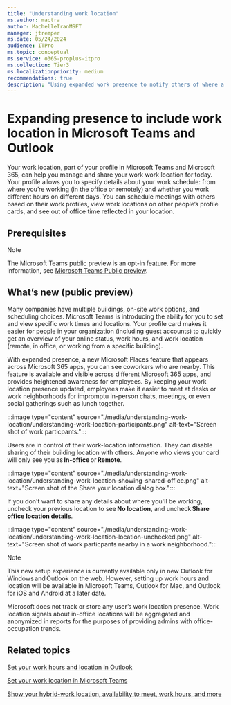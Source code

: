 ```yaml
---
title: "Understanding work location"
ms.author: mactra
author: MachelleTranMSFT
manager: jtremper
ms.date: 05/24/2024
audience: ITPro
ms.topic: conceptual
ms.service: o365-proplus-itpro
ms.collection: Tier3
ms.localizationpriority: medium
recommendations: true
description: "Using expanded work presence to notify others of where a user is working, remotely or in office."
---
```


# Expanding presence to include work location in Microsoft Teams and Outlook

Your work location, part of your profile in Microsoft Teams and Microsoft 365, can help you manage and share your work work location for today. Your profile allows you to specify details about your work schedule: from where you’re working (in the office or remotely) and whether you work different hours on different days. You can schedule meetings with others based on their work profiles, view work locations on other people’s profile cards, and see out of office time reflected in your location.

## Prerequisites

> [!NOTE]
> The Microsoft Teams public preview is an opt-in feature. For more information, see [Microsoft Teams Public preview](/microsoftteams/public-preview-doc-updates?tabs=new-teams-client).

## What’s new (public preview)

Many companies have multiple buildings, on-site work options, and scheduling choices. Microsoft Teams is introducing the ability for you to set and view specific work times and locations. Your profile card makes it easier for people in your organization (including guest accounts) to quickly get an overview of your online status, work hours, and work location (remote, in office, or working from a specific building).

With expanded presence, a new Microsoft Places feature that appears across Microsoft 365 apps, you can see coworkers who are nearby. This feature is available and visible across different Microsoft 365 apps, and provides heightened awareness for employees. By keeping your work location presence updated, employees make it easier to meet at desks or work neighborhoods for impromptu in-person chats, meetings, or even social gatherings such as lunch together.

:::image type="content" source="./media/understanding-work-location/understanding-work-location-participants.png" alt-text="Screen shot of work particpants.":::

Users are in control of their work-location information. They can disable sharing of their building location with others. Anyone who views your card will only see you as **In-office** or **Remote**.

:::image type="content" source="./media/understanding-work-location/understanding-work-location-showing-shared-office.png" alt-text="Screen shot of the Share your location dialog box.":::

If you don't want to share any details about where you'll be working, uncheck your previous location to see **No location**, and uncheck **Share office location details**.

:::image type="content" source="./media/understanding-work-location/understanding-work-location-location-unchecked.png" alt-text="Screen shot of work particpants nearby in a work neighborhood.":::

> [!NOTE]
> This new setup experience is currently available only in new Outlook for Windows and Outlook on the web. However, setting up work hours and location will be available in Microsoft Teams, Outlook for Mac, and Outlook for iOS and Android at a later date.

Microsoft does not track or store any user’s work location presence. Work location signals about in-office locations will be aggregated and anonymized in reports for the purposes of providing admins with office-occupation trends.

## Related topics

[Set your work hours and location in Outlook](https://support.microsoft.com/office/set-your-work-hours-and-location-in-outlook-af2fddf9-249e-4710-9c95-5911edfd76f6)

[Set your work location in Microsoft Teams](https://support.microsoft.com/office/set-your-work-location-in-microsoft-teams-6c14a0f5-3cd6-427d-b1d2-aa0365aebf88)

[Show your hybrid-work location, availability to meet, work hours, and more](https://support.microsoft.com/office/show-your-hybrid-work-location-availability-to-meet-work-hours-and-more-c861198d-f82e-41d7-88ec-c2e716be5ede)
